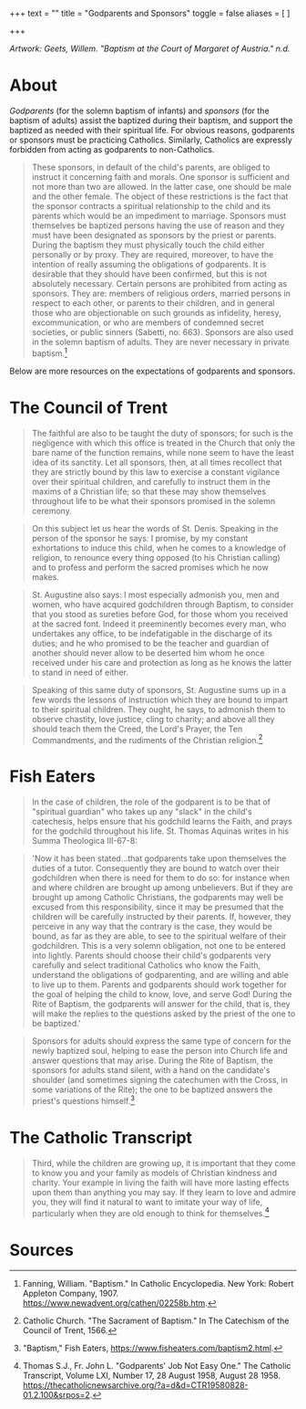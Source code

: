 +++
text = ""
title = "Godparents and Sponsors"
toggle = false
aliases = [
]

+++

_Artwork: Geets, Willem. "Baptism at the Court of Margaret of Austria." n.d._

# About

_Godparents_ (for the solemn baptism of infants) and _sponsors_ (for the baptism of adults) assist the baptized during their baptism, and support the baptized as needed with their spiritual life. For obvious reasons, godparents or sponsors must be practicing Catholics. Similarly, Catholics are expressly forbidden from acting as godparents to non-Catholics.

> These sponsors, in default of the child's parents, are obliged to instruct it concerning faith and morals. One sponsor is sufficient and not more than two are allowed. In the latter case, one should be male and the other female. The object of these restrictions is the fact that the sponsor contracts a spiritual relationship to the child and its parents which would be an impediment to marriage. Sponsors must themselves be baptized persons having the use of reason and they must have been designated as sponsors by the priest or parents. During the baptism they must physically touch the child either personally or by proxy. They are required, moreover, to have the intention of really assuming the obligations of godparents. It is desirable that they should have been confirmed, but this is not absolutely necessary. Certain persons are prohibited from acting as sponsors. They are: members of religious orders, married persons in respect to each other, or parents to their children, and in general those who are objectionable on such grounds as infidelity, heresy, excommunication, or who are members of condemned secret societies, or public sinners (Sabetti, no. 663). Sponsors are also used in the solemn baptism of adults. They are never necessary in private baptism.[^1]

Below are more resources on the expectations of godparents and sponsors. 

# The Council of Trent 

> The faithful are also to be taught the duty of sponsors; for such is the negligence with which this office is treated in the Church that only the bare name of the function remains, while none seem to have the least idea of its sanctity. Let all sponsors, then, at all times recollect that they are strictly bound by this law to exercise a constant vigilance over their spiritual children, and carefully to instruct them in the maxims of a Christian life; so that these may show themselves throughout life to be what their sponsors promised in the solemn ceremony.

> On this subject let us hear the words of St. Denis. Speaking in the person of the sponsor he says: I promise, by my constant exhortations to induce this child, when he comes to a knowledge of religion, to renounce every thing opposed (to his Christian calling) and to profess and perform the sacred promises which he now makes.

> St. Augustine also says: I most especially admonish you, men and women, who have acquired godchildren through Baptism, to consider that you stood as sureties before God, for those whom you received at the sacred font. Indeed it preeminently becomes every man, who undertakes any office, to be indefatigable in the discharge of its duties; and he who promised to be the teacher and guardian of another should never allow to be deserted him whom he once received under his care and protection as long as he knows the latter to stand in need of either.

> Speaking of this same duty of sponsors, St. Augustine sums up in a few words the lessons of instruction which they are bound to impart to their spiritual children. They ought, he says, to admonish them to observe chastity, love justice, cling to charity; and above all they should teach them the Creed, the Lord's Prayer, the Ten Commandments, and the rudiments of the Christian religion.[^2]

# Fish Eaters

> In the case of children, the role of the godparent is to be that of "spiritual guardian" who takes up any "slack" in the child's catechesis, helps ensure that his godchild learns the Faith, and prays for the godchild throughout his life. St. Thomas Aquinas writes in his Summa Theologica III-67-8:

> 'Now it has been stated...that godparents take upon themselves the duties of a tutor. Consequently they are bound to watch over their godchildren when there is need for them to do so: for instance when and where children are brought up among unbelievers. But if they are brought up among Catholic Christians, the godparents may well be excused from this responsibility, since it may be presumed that the children will be carefully instructed by their parents. If, however, they perceive in any way that the contrary is the case, they would be bound, as far as they are able, to see to the spiritual welfare of their godchildren.
This is a very solemn obligation, not one to be entered into lightly. Parents should choose their child's godparents very carefully and select traditional Catholics who know the Faith, understand the obligations of godparenting, and are willing and able to live up to them. Parents and godparents should work together for the goal of helping the child to know, love, and serve God! During the Rite of Baptism, the godparents will answer for the child, that is, they will make the replies to the questions asked by the priest of the one to be baptized.'

> Sponsors for adults should express the same type of concern for the newly baptized soul, helping to ease the person into Church life and answer questions that may arise. During the Rite of Baptism, the sponsors for adults stand silent, with a hand on the candidate's shoulder (and sometimes signing the catechumen with the Cross, in some variations of the Rite); the one to be baptized answers the priest's questions himself.[^3]

# The Catholic Transcript 

> Third, while the children are growing up, it is important that they come to know you and your family as models of Christian kindness and charity. Your example in living the faith will have more lasting effects upon them than anything you may say. If they learn to love and admire you, they will find it natural to want to imitate your way of life, particularly when they are old enough to think for themselves.[^4]

# Sources

[^1]: Fanning, William. "Baptism." In Catholic Encyclopedia. New York: Robert Appleton Company, 1907. https://www.newadvent.org/cathen/02258b.htm.

[^2]: Catholic Church. "The Sacrament of Baptism." In The Catechism of the Council of Trent, 1566.

[^3]: "Baptism," Fish Eaters, https://www.fisheaters.com/baptism2.html.

[^4]: Thomas S.J., Fr. John L. "Godparents' Job Not Easy One." The Catholic Transcript, Volume LXI, Number 17, 28 August 1958, August 28 1958. https://thecatholicnewsarchive.org/?a=d&d=CTR19580828-01.2.100&srpos=2.
